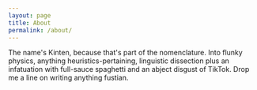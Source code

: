 ```yaml
---
layout: page
title: About
permalink: /about/
---
```


The name's Kinten, because that's part of the nomenclature. Into flunky physics, anything heuristics-pertaining, linguistic dissection plus an infatuation with full-sauce spaghetti and an abject disgust of TikTok. Drop me a line on writing anything fustian.